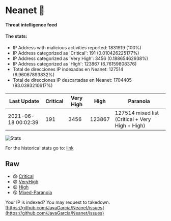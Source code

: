 # Neanet :hocho:
#### Threat intelligence feed
#### The stats:

- IP Address with malicious activities reported: 1831919 (100%)
- IP Address categorized as 'Critical':  191 (0.010426225177%)
- IP Address categorized as 'Very High':  3456 (0.18865462938%)
- IP Address categorized as 'High':  123867 (6.76159808376)
- Total de direcciones IP indexadas en Neanet:  127514 (6.96067893832%)
- Total de direcciones IP descartadas en Neanet:  1704405 (93.0393210617%)

| Last Update | Critical | Very High | High | Paranoia |
| --- | --- | --- | --- | --- |
| 2021-06-18 00:02:39 | 191 | 3456 | 123867 | 127514 mixed list (Critical + Very High + High)|

![Stats](https://docs.google.com/spreadsheets/d/e/2PACX-1vSnaNMIXVabIpDJjufMlzH7poXnshF3mgd8Is1g9ytUEzVsP5my4Trn8f-xkoLLQ38xpL3HtmUexLo6/pubchart?oid=501124687&format=image)

For the historical stats go to: [link](/stats.csv)
## Raw
- :scream: [Critical](https://raw.githubusercontent.com/JavaGarcia/Neanet/master/blacklists/neanet_critical.txt)
- :fearful: [VeryHigh](https://raw.githubusercontent.com/JavaGarcia/Neanet/master/blacklists/neanet_veryHigh.txtt)
- :frowning: [High](https://raw.githubusercontent.com/JavaGarcia/Neanet/master/blacklists/neanet_high.txt)
- :dizzy_face: [Mixed-Paranoia](https://raw.githubusercontent.com/JavaGarcia/Neanet/master/blacklists/neanet_all.txt)


Your IP is indexed? You may request to takedown. [https://github.com/JavaGarcia/Neanet/issues](https://github.com/JavaGarcia/Neanet/issues)






































































































































































































































































































































































































































































































































































































































































































































































































































































































































































































































































































































































































































































































































































































































































































































































































































































































































































































































































































































































































































































































































































































































































































































































































































































































































































































































































































































































































































































































































































































































































































































































































































































































































































































































































































































































































































































































































































































































































































































































































































































































































































































































































































































































































































































































































































































































































































































































































































































































































































































































































































































































































































































































































































































































































































































































































































































































































































































































































































































































































































































































































































































































































































































































































































































































































































































































































































































































































































































































































































































































































































































































































































































